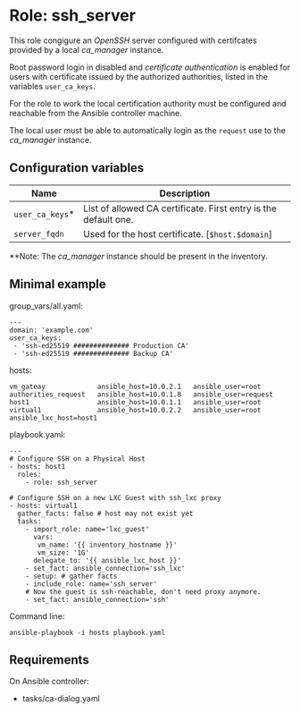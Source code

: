 # Role: ssh_server

This role congigure an *OpenSSH* server configured with certifcates
provided by a local *ca_manager* instance.

Root password login in disabled and *certificate authentication* is
enabled for users with certificate issued by the authorized authorities,
listed in the variables `user_ca_keys`.

For the role to work the local certification authority must be
configured and reachable from the Ansible controller machine.

The local user must be able to automatically login as the `request` use
to the *ca_manager* instance.

## Configuration variables

| Name            | Description                                                     |
|-----------------|-----------------------------------------------------------------|
| `user_ca_keys`* | List of allowed CA certificate. First entry is the default one. |
| `server_fqdn`   | Used for the host certificate. [`$host.$domain`]                 |


**Note: The *ca_manager* instance should be present in the inventory.

## Minimal example

group_vars/all.yaml:

	---
	domain: 'example.com'
	user_ca_keys:
	 - 'ssh-ed25519 ############## Production CA'
	 - 'ssh-ed25519 ############## Backup CA'

hosts:

	vm_gateay             ansible_host=10.0.2.1   ansible_user=root
	authorities_request   ansible_host=10.0.1.8   ansible_user=request
	host1                 ansible_host=10.0.1.1   ansible_user=root
	virtual1              ansible_host=10.0.2.2   ansible_user=root    ansible_lxc_host=host1

playbook.yaml:

	---
	# Configure SSH on a Physical Host
	- hosts: host1
      roles:
	    - role: ssh_server

	# Configure SSH on a new LXC Guest with ssh_lxc proxy
	- hosts: virtual1
	  gather_facts: false # host may not exist yet
	  tasks:
	    - import_role: name='lxc_guest'
		  vars:
		   vm_name: '{{ inventory_hostname }}'
		   vm_size: '1G'
	      delegate_to: '{{ ansible_lxc_host }}'
        - set_fact: ansible_connection='ssh_lxc'
		- setup: # gather facts
		- include_role: name='ssh_server'
		# Now the guest is ssh-reachable, don't need proxy anymore.
		- set_fact: ansible_connection='ssh'

Command line:

	ansible-playbook -i hosts playbook.yaml


## Requirements

On Ansible controller:

- tasks/ca-dialog.yaml

